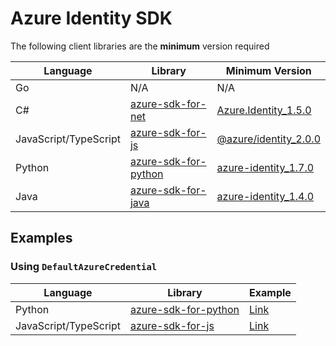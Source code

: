 # Azure Identity SDK

The following client libraries are the **minimum** version required

| Language              | Library                                                               | Minimum Version                                                                                         |
| --------------------- | --------------------------------------------------------------------- | ------------------------------------------------------------------------------------------------------- |
| Go                    | N/A                                                                   | N/A                                                                                                     |
| C#                    | [azure-sdk-for-net](https://github.com/Azure/azure-sdk-for-net)       | [Azure.Identity_1.5.0](https://github.com/Azure/azure-sdk-for-net/releases/tag/Azure.Identity_1.5.0)    |
| JavaScript/TypeScript | [azure-sdk-for-js](https://github.com/Azure/azure-sdk-for-js)         | [@azure/identity_2.0.0](https://github.com/Azure/azure-sdk-for-js/releases/tag/@azure/identity_2.0.0)   |
| Python                | [azure-sdk-for-python](https://github.com/Azure/azure-sdk-for-python) | [azure-identity_1.7.0](https://github.com/Azure/azure-sdk-for-python/releases/tag/azure-identity_1.7.0) |
| Java                  | [azure-sdk-for-java](https://github.com/Azure/azure-sdk-for-java)     | [azure-identity_1.4.0](https://github.com/Azure/azure-sdk-for-java/releases/tag/azure-identity_1.4.0)   |

## Examples

### Using `DefaultAzureCredential`

| Language              | Library                                                               | Example                                                                                           |
| --------------------- | --------------------------------------------------------------------- | ------------------------------------------------------------------------------------------------- |
| Python                | [azure-sdk-for-python](https://github.com/Azure/azure-sdk-for-python) | [Link](https://github.com/Azure/azure-workload-identity/tree/main/examples/azure-identity/python) |
| JavaScript/TypeScript | [azure-sdk-for-js](https://github.com/Azure/azure-sdk-for-js)         | [Link](https://github.com/Azure/azure-workload-identity/tree/main/examples/azure-identity/node)   |
